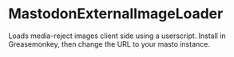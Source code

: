 # MastodonExternalImageLoader
Loads media-reject images client side using a userscript. Install in Greasemonkey, then change the URL to your masto instance.
